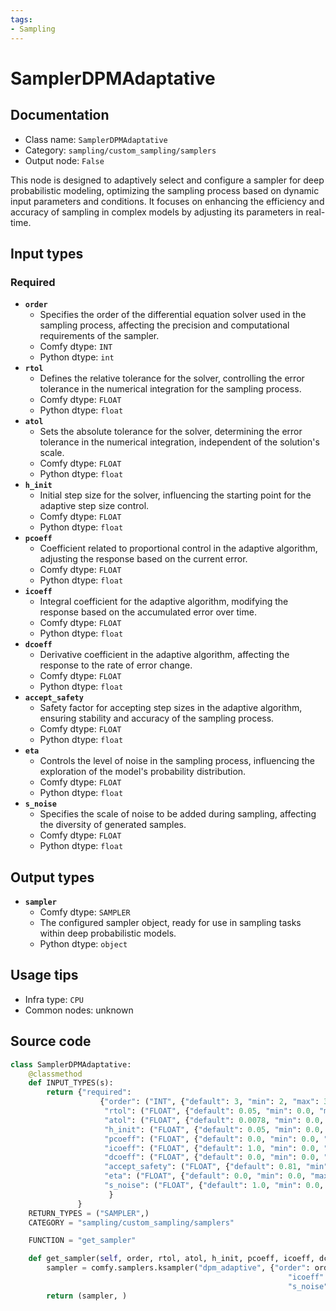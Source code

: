 ```yaml
---
tags:
- Sampling
---
```


# SamplerDPMAdaptative
## Documentation
- Class name: `SamplerDPMAdaptative`
- Category: `sampling/custom_sampling/samplers`
- Output node: `False`

This node is designed to adaptively select and configure a sampler for deep probabilistic modeling, optimizing the sampling process based on dynamic input parameters and conditions. It focuses on enhancing the efficiency and accuracy of sampling in complex models by adjusting its parameters in real-time.
## Input types
### Required
- **`order`**
    - Specifies the order of the differential equation solver used in the sampling process, affecting the precision and computational requirements of the sampler.
    - Comfy dtype: `INT`
    - Python dtype: `int`
- **`rtol`**
    - Defines the relative tolerance for the solver, controlling the error tolerance in the numerical integration for the sampling process.
    - Comfy dtype: `FLOAT`
    - Python dtype: `float`
- **`atol`**
    - Sets the absolute tolerance for the solver, determining the error tolerance in the numerical integration, independent of the solution's scale.
    - Comfy dtype: `FLOAT`
    - Python dtype: `float`
- **`h_init`**
    - Initial step size for the solver, influencing the starting point for the adaptive step size control.
    - Comfy dtype: `FLOAT`
    - Python dtype: `float`
- **`pcoeff`**
    - Coefficient related to proportional control in the adaptive algorithm, adjusting the response based on the current error.
    - Comfy dtype: `FLOAT`
    - Python dtype: `float`
- **`icoeff`**
    - Integral coefficient for the adaptive algorithm, modifying the response based on the accumulated error over time.
    - Comfy dtype: `FLOAT`
    - Python dtype: `float`
- **`dcoeff`**
    - Derivative coefficient in the adaptive algorithm, affecting the response to the rate of error change.
    - Comfy dtype: `FLOAT`
    - Python dtype: `float`
- **`accept_safety`**
    - Safety factor for accepting step sizes in the adaptive algorithm, ensuring stability and accuracy of the sampling process.
    - Comfy dtype: `FLOAT`
    - Python dtype: `float`
- **`eta`**
    - Controls the level of noise in the sampling process, influencing the exploration of the model's probability distribution.
    - Comfy dtype: `FLOAT`
    - Python dtype: `float`
- **`s_noise`**
    - Specifies the scale of noise to be added during sampling, affecting the diversity of generated samples.
    - Comfy dtype: `FLOAT`
    - Python dtype: `float`
## Output types
- **`sampler`**
    - Comfy dtype: `SAMPLER`
    - The configured sampler object, ready for use in sampling tasks within deep probabilistic models.
    - Python dtype: `object`
## Usage tips
- Infra type: `CPU`
- Common nodes: unknown


## Source code
```python
class SamplerDPMAdaptative:
    @classmethod
    def INPUT_TYPES(s):
        return {"required":
                    {"order": ("INT", {"default": 3, "min": 2, "max": 3}),
                     "rtol": ("FLOAT", {"default": 0.05, "min": 0.0, "max": 100.0, "step":0.01, "round": False}),
                     "atol": ("FLOAT", {"default": 0.0078, "min": 0.0, "max": 100.0, "step":0.01, "round": False}),
                     "h_init": ("FLOAT", {"default": 0.05, "min": 0.0, "max": 100.0, "step":0.01, "round": False}),
                     "pcoeff": ("FLOAT", {"default": 0.0, "min": 0.0, "max": 100.0, "step":0.01, "round": False}),
                     "icoeff": ("FLOAT", {"default": 1.0, "min": 0.0, "max": 100.0, "step":0.01, "round": False}),
                     "dcoeff": ("FLOAT", {"default": 0.0, "min": 0.0, "max": 100.0, "step":0.01, "round": False}),
                     "accept_safety": ("FLOAT", {"default": 0.81, "min": 0.0, "max": 100.0, "step":0.01, "round": False}),
                     "eta": ("FLOAT", {"default": 0.0, "min": 0.0, "max": 100.0, "step":0.01, "round": False}),
                     "s_noise": ("FLOAT", {"default": 1.0, "min": 0.0, "max": 100.0, "step":0.01, "round": False}),
                      }
               }
    RETURN_TYPES = ("SAMPLER",)
    CATEGORY = "sampling/custom_sampling/samplers"

    FUNCTION = "get_sampler"

    def get_sampler(self, order, rtol, atol, h_init, pcoeff, icoeff, dcoeff, accept_safety, eta, s_noise):
        sampler = comfy.samplers.ksampler("dpm_adaptive", {"order": order, "rtol": rtol, "atol": atol, "h_init": h_init, "pcoeff": pcoeff,
                                                              "icoeff": icoeff, "dcoeff": dcoeff, "accept_safety": accept_safety, "eta": eta,
                                                              "s_noise":s_noise })
        return (sampler, )

```

